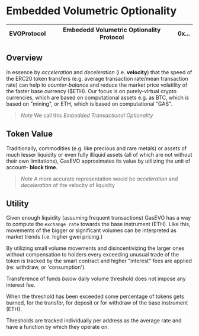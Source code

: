 # Embedded Volumetric Optionality

| EVOProtocol | Embededd Volumetric Optionality Protocol | 0x... |
| ----------- | ---------------------------------------- | ----- |


## Overview

In essence by _acceleration_ and _deceleration_ (i.e. **velocity**) that the speed of the ERC20 token transfers (e.g. average transaction rate/mean transaction rate) can help to _counter-balance_ and reduce the market price volatility of the faster base currency (\$ETH). Our focus is on purely-virtual crypto currencies, which are based on computational assets e.g. as BTC, which is based on "mining", or ETH, which is based on computational "GAS".

> _Note_ We call this _Embedded Transactional Optionality_

## Token Value

Traditionally, commodities (e.g. like precious and rare metals) or assets of much lesser liquidity or even fully illiquid assets (all of which are not without their own limitations), GasEVO approximates its value by utilizing the unit of account- **block time**.

> _Note_ A more accurate representation would be _acceleration_ and _deceleration_ of the velocity of liquidity

## Utility

Given enough liquidity (assuming frequent transactions) GasEVO has a way to compute the `exchange rate` towards the base instrument (ETH). Like this, movements of the bigger or significant volumes can be interpreted as market trends (i.e. higher gwei pricing.)

By utilizing small volume movements and disincentivizing the larger ones without compensation to holders every exceeding unusual trade of the token is tracked by the smart contract and higher "interest" fees are applied (re: withdraw, or 'consumption').

Transference of funds _below_ daily volume threshold does not impose any interest fee.

When the threshold has been exceeded some percentage of tokens gets burned, for the transfer, for deposit or for withdraw of the base instrument (ETH).

Thresholds are tracked individually per address as the average rate and have a function by which they operate on.
